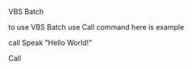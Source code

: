 VBS Batch


to use VBS Batch use Call command here is example

call Speak "Hello World!"


Call <file> <args>
